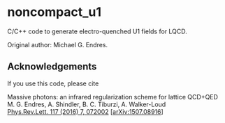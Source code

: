 # noncompact_u1
C/C++ code to generate electro-quenched U1 fields for LQCD.

Original author: Michael G. Endres.



## Acknowledgements
If you use this code, please cite

Massive photons: an infrared regularization scheme for lattice QCD+QED  
M. G. Endres, A. Shindler, B. C. Tiburzi, A. Walker-Loud  
[Phys.Rev.Lett. 117 (2016) 7, 072002](https://journals.aps.org/prl/abstract/10.1103/PhysRevLett.117.072002) [[arXiv:1507.08916](https://arxiv.org/abs/1507.08916)]
